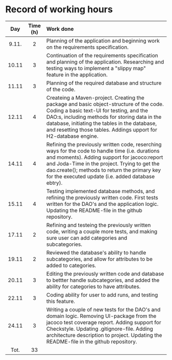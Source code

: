 # Record of working hours

|  Day  |  Time (h) |  Work done |
| :----:|:---------:| :----------|
| 9.11. | 2         | Planning of the application and beginning work on the requirements specification.
| 10.11 | 3         | Continuation of the requirements specification and planning of the application. Researching and testing ways to implement a "slippy map" feature in the application.
| 11.11 | 3         | Planning of the required database and structure of the code. 
| 12.11 | 4         | Createing a Maven-project. Creating the package and basic object-structure of the code. Coding a basic text-UI for testing, and the DAO:s, including methods for storing data in the database, initiating the tables in the database, and resetting those tables. Addings upport for H2-database engine.
| 14.11 | 4         | Refining the previously written code, reserching ways for the code to handle time (i.e. durations and moments). Adding support for jacoco:report and Joda-Time in the project. Trying to get the dao.create(); methods to return the primary key for the executed update (i.e. added database ebtry).
| 15.11 | 4         | Testing implemented database methods, and refining the previously written code. First tests written for the DAO's and the application logic. Updating the README-file in the github repository.
| 17.11 | 2         | Refining and testeing the previously written code, writing a couple more tests, and making sure user can add categories and subcategories.
| 19.11 | 2         | Reviewed the database's ability to handle subcategories, and allow for attributes to be added to categories.
| 20.11 | 3         | Editing the previously written code and database to bettter handle subcategories, and added the ability for categories to have attributes.
| 22.11 | 3         | Coding ability for user to add runs, and testing this feature.
| 24.11 | 3         | Writing a couple of new tests for the DAO's and domain logic. Removing UI-package from the jacoco test coverage report. Adding support for Checkstyle. Updating .gitignore-file. Adding architecture description to project. Updating the README-file in the github repository.
| Tot.  | 33        |
